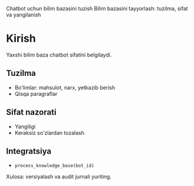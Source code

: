 Chatbot uchun bilim bazasini tuzish
Bilim bazasini tayyorlash: tuzilma, sifat va yangilanish
# Kirish
Yaxshi bilim baza chatbot sifatini belgilaydi.

## Tuzilma
- Bo'limlar: mahsulot, narx, yetkazib berish
- Qisqa paragraflar

## Sifat nazorati
- Yangiligi
- Keraksiz so'zlardan tozalash

## Integratsiya
- `process_knowledge_base(bot_id)`

Xulosa: versiyalash va audit jurnali yuriting.
